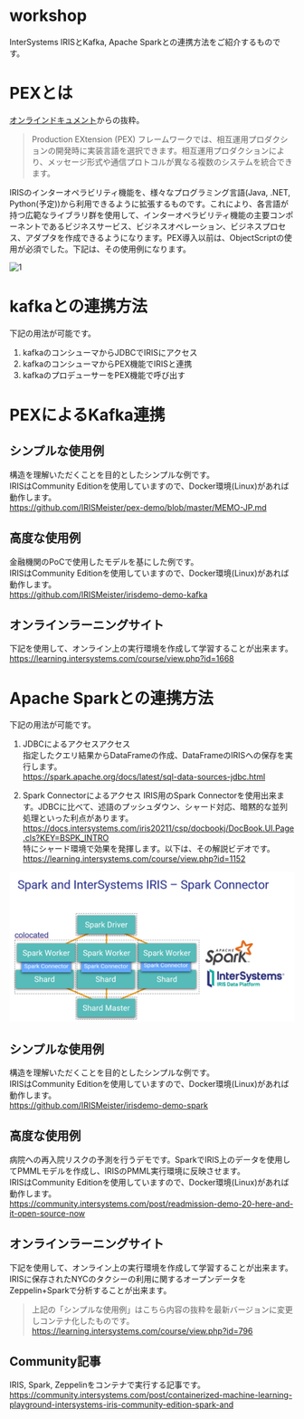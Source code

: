 # workshop
InterSystems IRISとKafka, Apache Sparkとの連携方法をご紹介するものです。

# PEXとは

[オンラインドキュメント](https://docs.intersystems.com/iris20211/csp/docbookj/DocBook.UI.Page.cls?KEY=EPEX_intro)からの抜粋。  

> Production EXtension (PEX) フレームワークでは、相互運用プロダクションの開発時に実装言語を選択できます。相互運用プロダクションにより、メッセージ形式や通信プロトコルが異なる複数のシステムを統合できます。

IRISのインターオペラビリティ機能を、様々なプログラミング言語(Java, .NET, Python(予定))から利用できるように拡張するものです。これにより、各言語が持つ広範なライブラリ群を使用して、インターオペラビリティ機能の主要コンポーネントであるビジネスサービス、ビジネスオペレーション、ビジネスプロセス、アダプタを作成できるようになります。PEX導入以前は、ObjectScriptの使用が必須でした。下記は、その使用例になります。

![1](https://raw.githubusercontent.com/intersystems-community/pex-demo/master/architecture.PNG)

# kafkaとの連携方法
下記の用法が可能です。  
1. kafkaのコンシューマからJDBCでIRISにアクセス
2. kafkaのコンシューマからPEX機能でIRISと連携
3. kafkaのプロデューサーをPEX機能で呼び出す

# PEXによるKafka連携 

## シンプルな使用例
構造を理解いただくことを目的としたシンプルな例です。  
IRISはCommunity Editionを使用していますので、Docker環境(Linux)があれば動作します。    
https://github.com/IRISMeister/pex-demo/blob/master/MEMO-JP.md  


## 高度な使用例
金融機関のPoCで使用したモデルを基にした例です。  
IRISはCommunity Editionを使用していますので、Docker環境(Linux)があれば動作します。    
https://github.com/IRISMeister/irisdemo-demo-kafka

## オンラインラーニングサイト
下記を使用して、オンライン上の実行環境を作成して学習することが出来ます。  
https://learning.intersystems.com/course/view.php?id=1668

# Apache Sparkとの連携方法
下記の用法が可能です。  
1. JDBCによるアクセスアクセス  
指定したクエリ結果からDataFrameの作成、DataFrameのIRISへの保存を実行します。  
https://spark.apache.org/docs/latest/sql-data-sources-jdbc.html

2. Spark Connectorによるアクセス
IRIS用のSpark Connectorを使用出来ます。JDBCに比べて、述語のプッシュダウン、シャード対応、暗黙的な並列処理といった利点があります。  
https://docs.intersystems.com/iris20211/csp/docbookj/DocBook.UI.Page.cls?KEY=BSPK_INTRO  
特にシャード環境で効果を発揮します。以下は、その解説ビデオです。  
https://learning.intersystems.com/course/view.php?id=1152

![2](spark.png)


## シンプルな使用例
構造を理解いただくことを目的としたシンプルな例です。  
IRISはCommunity Editionを使用していますので、Docker環境(Linux)があれば動作します。    
https://github.com/IRISMeister/irisdemo-demo-spark

## 高度な使用例
病院への再入院リスクの予測を行うデモです。SparkでIRIS上のデータを使用してPMMLモデルを作成し、IRISのPMML実行環境に反映させます。  
IRISはCommunity Editionを使用していますので、Docker環境(Linux)があれば動作します。    
https://community.intersystems.com/post/readmission-demo-20-here-and-it-open-source-now

## オンラインラーニングサイト
下記を使用して、オンライン上の実行環境を作成して学習することが出来ます。IRISに保存されたNYCのタクシーの利用に関するオープンデータをZeppelin+Sparkで分析することが出来ます。
> 上記の「シンプルな使用例」はこちら内容の抜粋を最新バージョンに変更しコンテナ化したものです。  
https://learning.intersystems.com/course/view.php?id=796

## Community記事  
IRIS, Spark, Zeppelinをコンテナで実行する記事です。  
https://community.intersystems.com/post/containerized-machine-learning-playground-intersystems-iris-community-edition-spark-and
